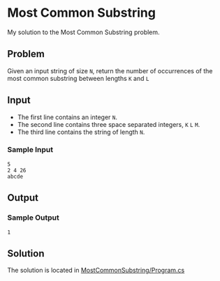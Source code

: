 # Most Common Substring
My solution to the Most Common Substring problem.

## Problem
Given an input string of size `N`, return the number of occurrences of the most common substring between lengths `K` and `L`

## Input
 * The first line contains an integer `N`.
 * The second line contains three space separated integers, `K` `L` `M`.
 * The third line contains the string of length `N`.
 
### Sample Input
 ```
 5
 2 4 26
 abcde
 ``` 

## Output
### Sample Output
 ```
 1
 ```

 ## Solution
 The solution is located in [MostCommonSubstring/Program.cs](MostCommonSubstring/Program.cs#L15)